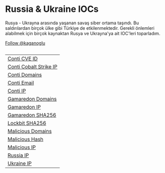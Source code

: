 # Russia & Ukraine IOCs

Rusya - Ukrayna arasında yaşanan savaş siber ortama taşındı. Bu saldırılardan birçok ülke gibi Türkiye de etkilenmektedir. Gerekli önlemleri alabilmek için birçok kaynaktan Rusya ve Ukrayna'ya ait IOC'leri toparladım.

<a class="github-button" href="https://github.com/kaganoglu" aria-label="Follow @kaganoglu on GitHub">Follow @kaganoglu</a>
##
<table>
<tbody>
<tr>
<td><a href="https://github.com/kaganoglu/ruissa-ukraine-iocs-test/blob/main/Conti_CVE_ID.txt">Conti CVE ID</a></td>
</tr>
<tr>
<td><a href="https://github.com/kaganoglu/ruissa-ukraine-iocs-test/blob/main/Conti_Cobalt_Strike_IP.txt">Conti Cobalt Strike IP</a></td>
</tr>
<tr>
<td><a href="https://github.com/kaganoglu/ruissa-ukraine-iocs-test/blob/main/Conti_Domains.txt">Conti Domains</a></td>
</tr>
<tr>
<td><a href="https://github.com/kaganoglu/ruissa-ukraine-iocs-test/blob/main/Conti_Email.txt">Conti Email</a></td>
</tr>
<tr>
<td><a href="https://github.com/kaganoglu/ruissa-ukraine-iocs-test/blob/main/Conti_IP.txt">Conti IP</a></td>
</tr>
<tr>
<td><a href="https://github.com/kaganoglu/ruissa-ukraine-iocs-test/blob/main/Gamaredon_Domains.txt">Gamaredon Domains</a></td>
</tr>
<tr>
<td><a href="https://github.com/kaganoglu/ruissa-ukraine-iocs-test/blob/main/Gamaredon_IP.txt">Gamaredon IP</a></td>
</tr>
<tr>
<td><a href="https://github.com/kaganoglu/ruissa-ukraine-iocs-test/blob/main/Gamaredon_SHA256.txt">Gamaredon SHA256</a></td>
</tr>
<tr>
<td><a href="https://github.com/kaganoglu/ruissa-ukraine-iocs-test/blob/main/Lockbit_SHA256.txt">Lockbit SHA256</a></td>
</tr>
<tr>
<td><a href="https://github.com/kaganoglu/ruissa-ukraine-iocs-test/blob/main/Malicious_Domain.txt">Malicious Domains</a></td>
</tr>
<tr>
<td><a href="https://github.com/kaganoglu/ruissa-ukraine-iocs-test/blob/main/Malicious_Hash.txt">Malicious Hash</a></td>
</tr>
<tr>
<td><a href="https://github.com/kaganoglu/ruissa-ukraine-iocs-test/blob/main/Malicious_IP.txt">Malicious IP</a></td>
</tr>
<tr>
<td><a href="https://github.com/kaganoglu/ruissa-ukraine-iocs-test/blob/main/Russia_IP.txt">Russia IP</a></td>
</tr>
<tr>
<td><a href="https://github.com/kaganoglu/ruissa-ukraine-iocs-test/blob/main/Ukraine_IP.txt">Ukraine IP</a></td>
</tr>
</tbody>
</table>
